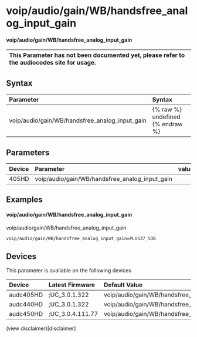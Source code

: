 ﻿---
description: voip/audio/gain/WB/handsfree_analog_input_gain
search: false
---

# voip/audio/gain/WB/handsfree_analog_input_gain

#### voip/audio/gain/WB/handsfree_analog_input_gain


| This Parameter has not been documented yet, please refer to the audiocodes site for usage.  |
| :--- |

## Syntax
| Parameter | Syntax |
| :--- | :--- |
|voip/audio/gain/WB/handsfree_analog_input_gain | {% raw %} undefined {% endraw %} |

## Parameters
|Device|Parameter|value|Description|
|:---|:---|:---|:---|
| 405HD | voip/audio/gain/WB/handsfree_analog_input_gain |  |  |

## Examples
#### voip/audio/gain/WB/handsfree_analog_input_gain

voip/audio/gain/WB/handsfree_analog_input_gain

```
voip/audio/gain/WB/handsfree_analog_input_gain=PLUS37_5DB
```

## Devices
This parameter is available on the following devices

| Device | Latest Firmware | Default Value |
|:---|:---|:---|
| audc405HD | ;UC_3.0.1.322 | voip/audio/gain/WB/handsfree_analog_input_gain=PLUS37_5DB 
| audc440HD | ;UC_3.0.1.322 | voip/audio/gain/WB/handsfree_analog_input_gain=PLUS39DB 
| audc450HD | ;UC_3.0.4.111.77 | voip/audio/gain/WB/handsfree_analog_input_gain=PLUS39DB 

(view disclaimer)[disclaimer]
